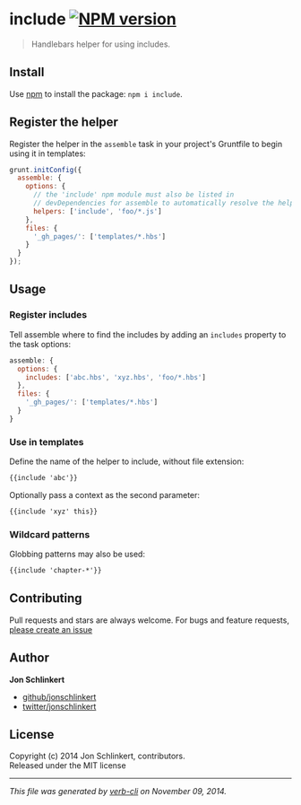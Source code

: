 # include [![NPM version](https://badge.fury.io/js/include.svg)](http://badge.fury.io/js/include)

> Handlebars helper for using includes.

## Install
Use [npm](npmjs.org) to install the package: `npm i include`.

## Register the helper

Register the helper in the `assemble` task in your project's Gruntfile to begin using it in templates:

```javascript
grunt.initConfig({
  assemble: {
    options: {
      // the 'include' npm module must also be listed in
      // devDependencies for assemble to automatically resolve the helper
      helpers: ['include', 'foo/*.js']
    },
    files: {
      '_gh_pages/': ['templates/*.hbs']
    }
  }
});
```

## Usage

### Register includes

Tell assemble where to find the includes by adding an `includes` property to the task options:

```javascript
assemble: {
  options: {
    includes: ['abc.hbs', 'xyz.hbs', 'foo/*.hbs']
  },
  files: {
    '_gh_pages/': ['templates/*.hbs']
  }
}
```

### Use in templates

Define the name of the helper to include, without file extension:

```html
{{include 'abc'}}
```

Optionally pass a context as the second parameter:

```html
{{include 'xyz' this}}
```

### Wildcard patterns

Globbing patterns may also be used:

```html
{{include 'chapter-*'}}
```

## Contributing
Pull requests and stars are always welcome. For bugs and feature requests, [please create an issue](https://github.com/jonschlinkert/include/issues)

## Author

**Jon Schlinkert**
 
+ [github/jonschlinkert](https://github.com/jonschlinkert)
+ [twitter/jonschlinkert](http://twitter.com/jonschlinkert) 

## License
Copyright (c) 2014 Jon Schlinkert, contributors.  
Released under the MIT license

***

_This file was generated by [verb-cli](https://github.com/assemble/verb-cli) on November 09, 2014._